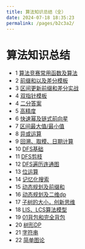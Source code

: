 ```yaml
---
title: 算法知识总结（全）
date: 2024-07-18 18:35:23
permalink: /pages/b2c3a2/
---
```


# 算法知识总结

<ul>
    <li><span>1</span> <a href="https://blog.csdn.net/m0_73337964/article/details/136045191" target="_blank">算法竞赛常用函数及算法</a></li>
    <li><span>2</span> <a href="https://blog.csdn.net/m0_73337964/article/details/136044556" target="_blank">前缀和以及差分模板</a></li>
    <li><span>3</span> <a href="https://blog.csdn.net/m0_73337964/article/details/136061067" target="_blank">区间更新前缀和差分实战</a></li>
    <li><span>4</span> <a href="https://blog.csdn.net/m0_73337964/article/details/136061076" target="_blank">双指针模板</a></li>
    <li><span>4</span> <a href="https://blog.csdn.net/m0_73337964/article/details/136461193" target="_blank">二分答案</a></li>
    <li><span>5</span> <a href="https://blog.csdn.net/m0_73337964/article/details/136061090" target="_blank">高精度</a></li>
    <li><span>6</span> <a href="https://blog.csdn.net/m0_73337964/article/details/136449991" target="_blank">快速幂及链式前向星</a></li>
    <li><span>7</span> <a href="https://blog.csdn.net/m0_73337964/article/details/136460081" target="_blank">区间最大值/最小值</a></li>
    <li><span>8</span> <a href="https://blog.csdn.net/m0_73337964/article/details/136620220" target="_blank">异或运算</a></li>
    <li><span>9</span> <a href="https://blog.csdn.net/m0_73337964/article/details/136993309" target="_blank">回溯、取模、日期计算</a></li>
    <li><span>10</span> <a href="https://blog.csdn.net/m0_73337964/article/details/136663359" target="_blank">DFS基础</a></li>
    <li><span>11</span> <a href="https://blog.csdn.net/m0_73337964/article/details/136748310" target="_blank">DFS剪枝</a></li>
    <li><span>12</span> <a href="https://blog.csdn.net/m0_73337964/article/details/136974114" target="_blank">DFS遍历连通图</a></li>
    <li><span>13</span> <a href="https://blog.csdn.net/m0_73337964/article/details/136635417" target="_blank">位运算</a></li>
    <li><span>14</span> <a href="https://blog.csdn.net/m0_73337964/article/details/136962613" target="_blank">记忆化搜索</a></li>
    <li><span>15</span> <a href="https://blog.csdn.net/m0_73337964/article/details/137023432" target="_blank">动态规划及前缀和</a></li>
    <li><span>16</span> <a href="https://blog.csdn.net/m0_73337964/article/details/137040293" target="_blank">动态规划及二维dp</a></li>
    <li><span>17</span> <a href="https://blog.csdn.net/m0_73337964/article/details/137026497" target="_blank">子树的大小，创新思维</a></li>
    <li><span>18</span> <a href="https://blog.csdn.net/m0_73337964/article/details/137043080" target="_blank">LIS、LCS算法模型</a></li>
        <li><span>19</span> <a href="https://blog.csdn.net/m0_73337964/article/details/137046505?spm=1001.2014.3001.5502" target="_blank">01背包和完全背包</a></li>
        <li><span>20</span> <a href="https://blog.csdn.net/m0_73337964/article/details/137125241?spm=1001.2014.3001.5502" target="_blank">树形DP</a></li>
         <li><span>21</span> <a href="https://blog.csdn.net/m0_73337964/article/details/137176864?csdn_share_tail=%7B%22type%22%3A%22blog%22%2C%22rType%22%3A%22article%22%2C%22rId%22%3A%22137176864%22%2C%22source%22%3A%22m0_73337964%22%7D" target="_blank">字符串</a></li>
         <li><span>22</span> <a href="https://blog.csdn.net/m0_73337964/article/details/137178953?csdn_share_tail=%7B%22type%22%3A%22blog%22%2C%22rType%22%3A%22article%22%2C%22rId%22%3A%22137178953%22%2C%22source%22%3A%22m0_73337964%22%7D" target="_blank">简单图论</a></li>
</ul>
